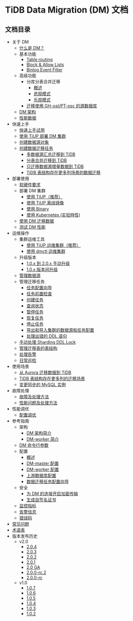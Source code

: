 # TiDB Data Migration (DM) 文档

<!-- markdownlint-disable MD007 -->
<!-- markdownlint-disable MD032 -->

## 文档目录

+ 关于 DM
  + [什么是 DM？](overview.md)
  + 基本功能
    - [Table routing](key-features.md#table-routing)
    - [Block & Allow Lists](key-features.md#block--allow-table-lists)
    - [Binlog Event Filter](key-features.md#binlog-event-filter)
  + 高级功能
    + 分库分表合并迁移
      - [概述](feature-shard-merge.md)
      - [悲观模式](feature-shard-merge-pessimistic.md)
      - [乐观模式](feature-shard-merge-optimistic.md)
    - [迁移使用 GH-ost/PT-osc 的源数据库](feature-online-ddl-scheme.md)
  + [DM 架构](dm-arch.md)
  + [性能数据](benchmark-v2.0-ga.md)
+ 快速上手
  - [快速上手试用](quick-start-with-dm.md)
  - [使用 TiUP 部署 DM 集群](deploy-a-dm-cluster-using-tiup.md)
  - [创建数据源对象](quick-start-create-source.md)
  + [创建数据迁移任务](quick-create-migration-task.md)
     - [多数据源汇总迁移到 TiDB](usage-scenario-simple-migration.md)
     - [分表合并迁移到 TiDB](usage-scenario-shard-merge.md)
     - [只迁移数据源增量数据到 TiDB](usage-scenario-incremental-migration.md)
     - [TiDB 表结构存在更多列场景的数据迁移](usage-scenario-downstream-more-columns.md)
+ 部署使用
  - [软硬件要求](hardware-and-software-requirements.md)
  + 部署 DM 集群
    - [使用 TiUP（推荐）](deploy-a-dm-cluster-using-tiup.md)
    - [使用 TiUP 离线镜像](deploy-a-dm-cluster-using-tiup-offline.md)
    - [使用 Binary](deploy-a-dm-cluster-using-binary.md)
    - [使用 Kubernetes (实验特性)](https://docs.pingcap.com/zh/tidb-in-kubernetes/dev/deploy-tidb-dm)
  + [使用 DM 迁移数据](migrate-data-using-dm.md)
  + [测试 DM 性能](performance-test.md)
+ 运维操作
  + 集群运维工具
    - [使用 TiUP 运维集群（推荐）](maintain-dm-using-tiup.md)
    - [使用 dmctl 运维集群](dmctl-introduction.md)
  + 升级版本
    - [1.0.x 到 2.0.x 手动升级](manually-upgrade-dm-1.0-to-2.0.md)
    - [1.0.x 版本间升级](upgrade-dm-1.0.md)
  - [管理数据源](manage-source.md)
  + 管理迁移任务
    - [任务配置向导](task-configuration-guide.md)
    - [任务前置检查](precheck.md)
    - [创建任务](create-task.md)
    - [查询状态](query-status.md)
    - [暂停任务](pause-task.md)
    - [恢复任务](resume-task.md)
    - [停止任务](stop-task.md)
    - [导出和导入集群的数据源和任务配置](export-import-config.md)
    - [处理出错的 DDL 语句](handle-failed-ddl-statements.md)
  - [手动处理 Sharding DDL Lock](manually-handling-sharding-ddl-locks.md)
  - [管理迁移表的表结构](manage-schema.md)
  - [处理告警](handle-alerts.md)
  - [日常巡检](daily-check.md)
+ 使用场景
  - [从 Aurora 迁移数据到 TiDB](migrate-from-mysql-aurora.md)
  - [TiDB 表结构存在更多列的迁移场景](usage-scenario-downstream-more-columns.md)
  - [变更同步的 MySQL 实例](usage-scenario-master-slave-switch.md)
+ 故障处理
  - [故障及处理方法](error-handling.md)
  - [性能问题及处理方法](handle-performance-issues.md)
+ 性能调优
  - [配置调优](tune-configuration.md)
+ 参考指南
  + 架构
    - [DM 架构简介](dm-arch.md)
    - [DM-worker 简介](dm-worker-intro.md)
  - [DM 命令行参数](command-line-flags.md)
  + 配置
    - [概述](config-overview.md)
    - [DM-master 配置](dm-master-configuration-file.md)
    - [DM-worker 配置](dm-worker-configuration-file.md)
    - [上游数据库配置](source-configuration-file.md)
    - [数据迁移任务配置向导](task-configuration-guide.md)
  + 安全
    - [为 DM 的连接开启加密传输](enable-tls.md)
    - [生成自签名证书](generate-self-signed-certificates.md)
  - [监控指标](monitor-a-dm-cluster.md)
  - [告警信息](alert-rules.md)
  - [错误码](error-handling.md#常见故障处理方法)
+ [常见问题](faq.md)
+ [术语表](glossary.md)
+ 版本发布历史
  + v2.0
    - [2.0.4](releases/2.0.4.md)
    - [2.0.3](releases/2.0.3.md)
    - [2.0.2](releases/2.0.2.md)
    - [2.0.1](releases/2.0.1.md)
    - [2.0 GA](releases/2.0.0-ga.md)
    - [2.0.0-rc.2](releases/2.0.0-rc.2.md)
    - [2.0.0-rc](releases/2.0.0-rc.md)
  + v1.0
    - [1.0.7](releases/1.0.7.md)
    - [1.0.6](releases/1.0.6.md)
    - [1.0.5](releases/1.0.5.md)
    - [1.0.4](releases/1.0.4.md)
    - [1.0.3](releases/1.0.3.md)
    - [1.0.2](releases/1.0.2.md)
